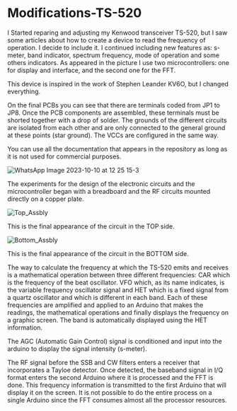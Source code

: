 # Modifications-TS-520


I Started reparing and adjusting my Kenwood transceiver TS-520, but I saw some articles about how to create a device to read the frequency of operation. I decide to include it. I continued including new features as: s-meter, band indicator, spectrum frequency, mode of operation and some others indicators.
As appeared in the picture I use two microcontrollers: one for display and interface, and the second one for the FFT.

This device is inspired in the work of Stephen Leander KV6O, but I changed everything.

On the final PCBs you can see that there are terminals coded from JP1 to JP8. Once the PCB components are assembled, these terminals must be shorted together with a drop of solder. The grounds of the different circuits are isolated from each other and are only connected to the general ground at these points (star ground).
The VCCs are configured in the same way.

You can use all the documentation that appears in the repository as long as it is not used for commercial purposes.

![WhatsApp Image 2023-10-10 at 12 25 15-3](https://github.com/joanperelopez/Modifications-TS-520/assets/73885181/7f15d40e-f390-4a47-bfcb-a38b76726800)



The experiments for the design of the electronic circuits and the microcontroller began with a breadboard and the RF circuits mounted directly on a copper plate.

![Top_Assbly](https://github.com/joanperelopez/Modifications-TS-520/assets/73885181/8c674a67-83ea-4e70-82e7-e750e3be8978)

This is the final appearance of the circuit in the TOP side.


![Bottom_Assbly](https://github.com/joanperelopez/Modifications-TS-520/assets/73885181/a4aa84f0-b00c-4b37-8cf3-96827e404165)


This is the final appearance of the circuit in the BOTTOM side.

The way to calculate the frequency at which the TS-520 emits and receives is a mathematical operation between three different frequencies: CAR which is the frequency of the beat oscillator. VFO which, as its name indicates, is the variable frequency oscillator signal and HET which is a fixed signal from a quartz oscillator and which is different in each band.
Each of these frequencies are amplified and applied to an Arduino that makes the readings, the mathematical operations and finally displays the frequency on a graphic screen. The band is automatically displayed using the HET information.

The AGC (Automatic Gain Control) signal is conditioned and input into the arduino to display the signal intensity (s-meter).

The RF signal before the SSB and CW filters enters a receiver that incorporates a Tayloe detector. Once detected, the baseband signal in I/Q format enters the second Arduino where it is processed and the FFT is done. This frequency information is transmitted to the first Arduino that will display it on the screen.
It is not possible to do the entire process on a single Arduino since the FFT consumes almost all the processor resources.
